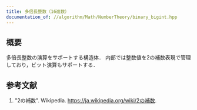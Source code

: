 ```yaml
---
title: 多倍長整数（16進数）
documentation_of: //algorithm/Math/NumberTheory/binary_bigint.hpp
---
```



## 概要

多倍長整数の演算をサポートする構造体．
内部では整数値を2の補数表現で管理しており，ビット演算もサポートする．


## 参考文献

1. "2の補数". Wikipedia. <https://ja.wikipedia.org/wiki/2の補数>.
